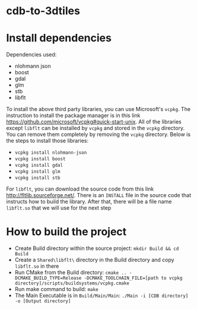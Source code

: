 # cdb-to-3dtiles

# Install dependencies
Dependencies used:
- nlohmann json
- boost
- gdal
- glm
- stb
- libflt

To install the above third party libraries, you can use Microsoft's `vcpkg`. The instruction to install the package manager is in this link https://github.com/microsoft/vcpkg#quick-start-unix. All of the libraries except `libflt` can be installed by `vcpkg` and stored in the `vcpkg` directory. You can remove them completely by removing the `vcpkg` directory. Below is the steps to install those libraries:
- `vcpkg install nlohmann-json`
- `vcpkg install boost`
- `vcpkg install gdal`
- `vcpkg install glm`
- `vcpkg install stb`

For `libflt`, you can download the source code from this link http://fltlib.sourceforge.net/. There is an `INSTALL` file in the source code that instructs how to build the library. After that, there will be a file name `libflt.so` that we will use for the next step  

# How to build the project
- Create Build directory within the source project: `mkdir Build && cd Build`
- Create a `Shared\libflt\` directory in the Build directory and copy `libflt.so` in there  
- Run CMake from the Build directory: `cmake .. -DCMAKE_BUILD_TYPE=Release -DCMAKE_TOOLCHAIN_FILE=[path to vcpkg directory]/scripts/buildsystems/vcpkg.cmake`
- Run make command to build: `make`
- The Main Executable is in `Build/Main/Main`: `./Main -i [CDB directory] -o [Output directory]`
